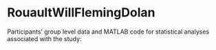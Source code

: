 # RouaultWillFlemingDolan
Participants’ group level data and MATLAB code for statistical analyses associated with the study:
